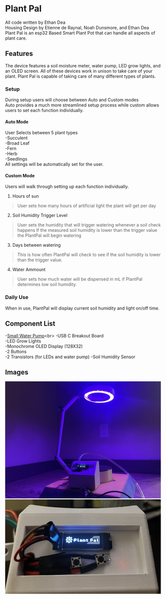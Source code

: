# Plant Pal
All code written by Ethan Dea<br>
Housing Design by Etienne de Raynal, Noah Dunsmore, and Ethan Dea<br>
Plant Pal is an esp32 Based Smart Plant Pot that can handle all aspects of plant care.<br>

## Features

The device features a soil moisture meter, water pump, LED grow lights, and an OLED screen. All of these devices work in unison to take care of your plant. Plant Pal is capable of taking care of many different types of plants.

### Setup
During setup users will choose between Auto and Custom modes<br>
Auto provides a much more streamlined setup process while custom allows users to set each function individually. 
#### Auto Mode
User Selects between 5 plant types<br>
-Succulent<br>
-Broad Leaf<br>
-Fern<br>
-Herb<br>
-Seedlings<br>
All settings will be automatically set for the user.

#### Custom Mode
Users will walk through setting up each function individually.<br>
1. Hours of sun<br>
> User sets how many hours of artificial light the plant will get per day<br>
2. Soil Humidity Trigger Level<br>
> User sets the humidity that will trigger watering whenever a soil check happens
> If the measured soil humidity is lower than the trigger value the PlantPal will begin watering
3. Days between watering<br>
> This is how often PlantPal will check to see if the soil humidity is lower than the trigger value.
4. Water Ammount<br>
>User sets how much water will be dispensed in mL if PlantPal determines low soil humidity.

### Daily Use
When in use, PlantPal will display current soil humidity and light on/off time.


## Component List

-[Small Water Pump]([https://pip.pypa.io/en/stable/](https://ae01.alicdn.com/kf/S13d096682cce42adb18643b46f7653ebq.jpg_640x640Q90.jpg_.webp)https://ae01.alicdn.com/kf/S13d096682cce42adb18643b46f7653ebq.jpg_640x640Q90.jpg_.webp)<br>
-USB C Breakout Board<br>
-LED Grow Lights<br>
-Monochrome OLED Display (128X32)<br>
-2 Buttons<br>
-2 Transistors (for LEDs and water pump)<be>
-Soil Humidity Sensor<br>

## Images
![Images2](https://github.com/deaboss/PlantPal/blob/main/IMG_9289.JPG)
![Image1](https://github.com/deaboss/PlantPal/blob/main/20230605_064401524_iOS.jpg)
